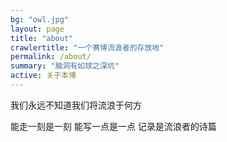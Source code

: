 ```yaml
---
bg: "owl.jpg"
layout: page
title: "about"
crawlertitle: "一个赛博流浪者的存放地"
permalink: /about/
summary: "脑洞有如球之深坑"
active: 关于本博
---
```


我们永远不知道我们将流浪于何方

能走一刻是一刻
能写一点是一点
记录是流浪者的诗篇
